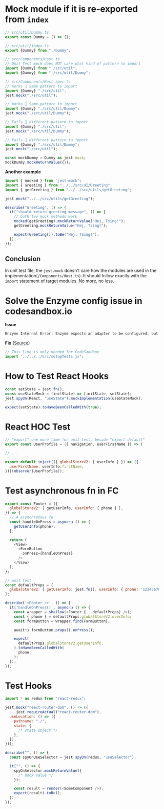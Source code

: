 # Mock module if it is re-exported from `index`

```js
// src/util/Dummy.ts
export const Dummy = () => {};

// src/util/index.ts
export {Dummy} from "./Dummy";

// src/Components/Host.ts
// Unit Test mock does NOT care what kind of pattern to import
import {Dummy} from "./src/util";
import {Dummy} from "./src/util/Dummy";

// src/Components/Host.spec.ts
// Works 🚀 Same pattern to import
import {Dummy} "./src/util";
jest.mock("./src/util");

// Works 🚀 Same pattern to import
import {Dummy} "./src/util/Dummy";
jest.mock("./src/util/Dummy");

// Fails 🚨 different pattern to import
import {Dummy} "./src/util";
jest.mock("./src/util/Dummy");

// Fails 🚨 different pattern to import
import {Dummy} "./src/util/Dummy";
jest.mock("./src/util");

const mockDummy = Dummy as jest.mock;
mockDummy.mockReturnValue({});
```

**Another example**

```js
import { mocked } from "jest-mock";
import { Greeting } from "../../src/UI/Greeting";
import { getGreeting } from "../../src/utils/getGreeting";

jest.mock("../../src/utils/getGreeting");

describe("Greeting", () => {
  it("should return greeting message", () => {
    // both two mock methods work
    mocked(getGreeting).mockReturnValue("Hej, Tsing!");
    getGreeting.mockReturnValue("Hej, Tsing!");

    expect(Greeting()).toBe("Hej, Tsing!");
  });
});
```

## Conclusion

In unit test file, the `jest.mock` doesn't care how the modules are used in the implementation(`/Components/Host.ts`). It should follow exactly with the `import` statement of target modules. No more, no less.

# Solve the Enzyme config issue in codesandbox.io

**Issue**

```bash
Enzyme Internal Error: Enzyme expects an adapter to be configured, but found none.
```

**Fix** ([Source](https://codesandbox.io/s/determined-chaplygin-8jt5f?file=/src/components/__tests__/RemotePizza_di.spec.js))

```js
// This line is only needed for CodeSandbox
import "../../../src/setupTests.js";
```

# How to Test React Hooks

```js
const setState = jest.fn();
const useStateMock = (initState) => [initState, setState];
jest.spyOn(React, "useState").mockImplementation(useStateMock);

expect(setState).toHaveBeenCalledWith(true);
```

# React HOC Test

```js
// "export" one more time for unit test, beside "export default"
export const UserProfile = ({ navigation, userFirstName }) => (

// ...

export default inject(({ globalStoreV2: { userInfo } }) => ({
  userFirstName: userInfo.firstName,
}))(observer(UserProfile));
```

# Test asynchronous fn in FC

```js
export const Footer = ({
  globalStoreV2: { getUserInfo, userInfo: { phone } },
}) => {
  // A asynchronous fn
  const handleOnPress = async👈 () => {
    getUserInfo(phone);
  };

  return (
    <View>
      <FormButton
        onPress={handleOnPress}
      />
    </View>
  );
};

// unit test
const defaultProps = {
  globalStoreV2: { getUserInfo: jest.fn(), userInfo: { phone: '12345678' } },
};

describe('<Footer />', () => {
  it('handleOnPress()', async👈 () => {
    const wrapper = shallow(<Footer {...defaultProps} />);
    const { phone } = defaultProps.globalStoreV2.userInfo;
    const formButton = wrapper.find(FormButton);

    await👈 formButton.props().onPress();

    expect(
      defaultProps.globalStoreV2.getUserInfo,
    ).toHaveBeenCalledWith(
      phone,
    );
  });
});

```

# Test Hooks

```js
import * as redux from "react-redux";

jest.mock("react-router-dom", () => ({
  ...jest.requireActual("react-router-dom"),
  useLocation: () => ({
    pathname: "./",
    state: {
      /* state object */
    },
  }),
}));

describe("", () => {
  const spyOnUseSelector = jest.spyOn(redux, "useSelector");

  it("", () => {
    spyOnSelector.mockReturnValue({
      /* mock value */
    });

    const result = render(<SomeComponent />);
    expect(result).toBe();
  });
});
```
